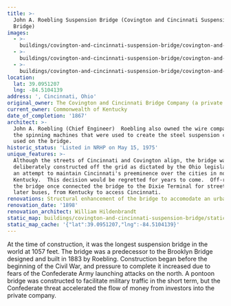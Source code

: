 ```yaml
---
title: >-
  John A. Roebling Suspension Bridge (Covington and Cincinnati Suspension
  Bridge)
images:
  - >-
    buildings/covington-and-cincinnati-suspension-bridge/covington-and-cincinnati-suspension-bridge-0_y929xi
  - >-
    buildings/covington-and-cincinnati-suspension-bridge/covington-and-cincinnati-suspension-bridge-1_hahomu
  - >-
    buildings/covington-and-cincinnati-suspension-bridge/covington-and-cincinnati-suspension-bridge-2_hwnygf
location:
  lat: 39.0951207
  lng: -84.5104139
address: ', Cincinnati, Ohio'
original_owner: The Covington and Cincinnati Bridge Company (a private company)
current_owner: Commonwealth of Kentucky
date_of_completion: '1867'
architect: >-
  John A. Roebling (Chief Engineer)  Roebling also owned the wire company and
  the spinning machines that were used to create the steel suspension cables
  used on the bridge.
historic_status: 'Listed in NRHP on May 15, 1975'
unique_features: >-
  Although the streets of Cincinnati and Covington align, the bridge was
  deliberately constructed off the grid as dictated by the Ohio legislature in
  an attempt to maintain Cincinnati's preeminence over the cities in northern
  Kentucky.  This decision would be regretted for years to come.  Off-ramps from
  the bridge once connected the bridge to the Dixie Terminal for streetcars, and
  later buses, from Kentucky to access Cincinnati.
renovations: Structural enhancement of the bridge to accomodate an urban railway.
renovation_date: '1898'
renovation_architect: William Hildenbrandt
static_map: buildings/covington-and-cincinnati-suspension-bridge/static-map_ppmtoo
static_map_cache: '{"lat":39.0951207,"lng":-84.5104139}'
---
```


At the time of construction, it was the longest suspension bridge in the world at 1057 feet. The bridge was a predecessor to the Brooklyn Bridge designed and built in 1883 by Roebling. Construction began before the beginning of the Civil War, and pressure to complete it increased due to fears of the Confederate Army launching attacks on the north. A pontoon bridge was constructed to facilitate military traffic in the short term, but the Confederate threat accelerated the flow of money from investors into the private company.
